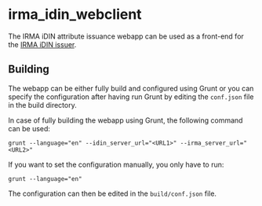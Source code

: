 # irma_idin_webclient
The IRMA iDIN attribute issuance webapp can be used as a front-end for the [IRMA iDIN issuer](https://github.com/privacybydesign/irma_idin_issuer).

## Building
The webapp can be either fully build and configured using Grunt or you can specify the configuration after having run Grunt by editing the `conf.json` file in the build directory.

In case of fully building the webapp using Grunt, the following command can be used: 

    grunt --language="en" --idin_server_url="<URL1>" --irma_server_url="<URL2>"
    
If you want to set the configuration manually, you only have to run:

    grunt --language="en"
    
The configuration can then be edited in the `build/conf.json` file.
